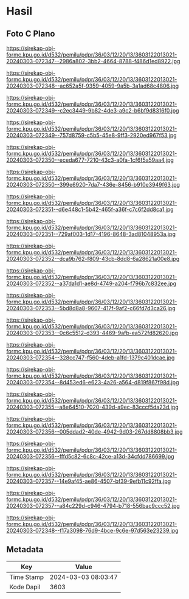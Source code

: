 # Hasil

## Foto C Plano

https://sirekap-obj-formc.kpu.go.id/d532/pemilu/pdpr/36/03/12/20/13/3603122013021-20240303-072347--2986a802-3bb2-4664-8788-f486d1ed8922.jpg

https://sirekap-obj-formc.kpu.go.id/d532/pemilu/pdpr/36/03/12/20/13/3603122013021-20240303-072348--ac652a5f-9359-4059-9a5b-3a1ad68c4806.jpg

https://sirekap-obj-formc.kpu.go.id/d532/pemilu/pdpr/36/03/12/20/13/3603122013021-20240303-072349--c2ec3449-9b82-4de3-a9c2-b6bf9d8316f0.jpg

https://sirekap-obj-formc.kpu.go.id/d532/pemilu/pdpr/36/03/12/20/13/3603122013021-20240303-072349--757d8759-c5b5-45e8-9ff3-2920ed967f53.jpg

https://sirekap-obj-formc.kpu.go.id/d532/pemilu/pdpr/36/03/12/20/13/3603122013021-20240303-072350--eceda677-7210-43c3-a0fa-1cf6f5a59aa4.jpg

https://sirekap-obj-formc.kpu.go.id/d532/pemilu/pdpr/36/03/12/20/13/3603122013021-20240303-072350--399e6920-7da7-436e-8456-b910e3949f63.jpg

https://sirekap-obj-formc.kpu.go.id/d532/pemilu/pdpr/36/03/12/20/13/3603122013021-20240303-072351--d6e448c1-5b42-465f-a36f-c7c6f2dd8ca1.jpg

https://sirekap-obj-formc.kpu.go.id/d532/pemilu/pdpr/36/03/12/20/13/3603122013021-20240303-072351--729af003-1d17-4196-8648-3ad81048953a.jpg

https://sirekap-obj-formc.kpu.go.id/d532/pemilu/pdpr/36/03/12/20/13/3603122013021-20240303-072352--dca9b762-f809-43cb-8dd8-6a28621a00e8.jpg

https://sirekap-obj-formc.kpu.go.id/d532/pemilu/pdpr/36/03/12/20/13/3603122013021-20240303-072352--a37da1d1-ae8d-4749-a204-f796b7c832ee.jpg

https://sirekap-obj-formc.kpu.go.id/d532/pemilu/pdpr/36/03/12/20/13/3603122013021-20240303-072353--5bd8d8a8-9607-417f-9af2-c66fd7d3ca26.jpg

https://sirekap-obj-formc.kpu.go.id/d532/pemilu/pdpr/36/03/12/20/13/3603122013021-20240303-072353--0c6c5512-d393-4469-9afb-ea572fd82620.jpg

https://sirekap-obj-formc.kpu.go.id/d532/pemilu/pdpr/36/03/12/20/13/3603122013021-20240303-072354--328cc747-f560-4deb-a1fd-1379c401dcae.jpg

https://sirekap-obj-formc.kpu.go.id/d532/pemilu/pdpr/36/03/12/20/13/3603122013021-20240303-072354--8d453ed6-e623-4a26-a564-d819f867f98d.jpg

https://sirekap-obj-formc.kpu.go.id/d532/pemilu/pdpr/36/03/12/20/13/3603122013021-20240303-072355--a8e64510-7020-439d-a9ec-83cccf5da23d.jpg

https://sirekap-obj-formc.kpu.go.id/d532/pemilu/pdpr/36/03/12/20/13/3603122013021-20240303-072356--005ddad2-40de-4942-9d03-267dd8808bb3.jpg

https://sirekap-obj-formc.kpu.go.id/d532/pemilu/pdpr/36/03/12/20/13/3603122013021-20240303-072356--fffd5c82-6c8c-42ce-a13d-34cfdd786699.jpg

https://sirekap-obj-formc.kpu.go.id/d532/pemilu/pdpr/36/03/12/20/13/3603122013021-20240303-072357--14e9af45-ae86-4507-bf39-9efb11c92ffa.jpg

https://sirekap-obj-formc.kpu.go.id/d532/pemilu/pdpr/36/03/12/20/13/3603122013021-20240303-072357--a84c229d-c946-4794-b718-556bac9ccc52.jpg

https://sirekap-obj-formc.kpu.go.id/d532/pemilu/pdpr/36/03/12/20/13/3603122013021-20240303-072348--f17a3098-76d9-4bce-9c6e-97d563e23239.jpg


## Metadata

| Key        | Value               |
| ---------- | ------------------- |
| Time Stamp | 2024-03-03 08:03:47 |
| Kode Dapil | 3603                |




